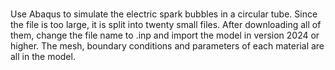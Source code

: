 #
Use Abaqus to simulate the electric spark bubbles in a circular tube.
Since the file is too large, it is split into twenty small files. 
After downloading all of them, change the file name to .inp and import the model in version 2024 or higher.
The mesh, boundary conditions and parameters of each material are all in the model.
